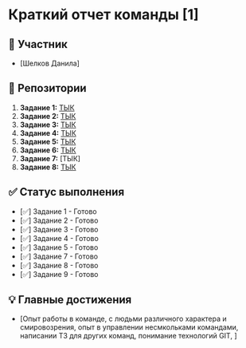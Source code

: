 
# Краткий отчет команды [1]

## 👥 Участник
- [Шелков Данила]


## 📁 Репозитории
1. **Задание 1:** [ТЫК](https://github.com/Dedyretti/Lprojec)
2. **Задание 2:** [ТЫК](https://github.com/Dedyretti/OBJV2)
3. **Задание 3:** [ТЫК](https://github.com/Dedyretti/Task-3)
4. **Задание 4:** [ТЫК](https://github.com/Dedyretti/my-first-project)
5. **Задание 5:** [ТЫК](https://github.com/Dedyretti/task-001)
6. **Задание 6:** [ТЫК](https://github.com/Dedyretti/Task-completion-structure)
7. **Задание 7:** [ТЫК]
8. **Задание 8:** [ТЫК](https://github.com/Dedyretti/final-reports)


## ✅ Статус выполнения
- [✅] Задание 1 - Готово
- [✅] Задание 2 - Готово
- [✅] Задание 3 - Готово
- [✅] Задание 4 - Готово
- [✅] Задание 5 - Готово
- [✅] Задание 7 - Готово
- [✅] Задание 8 - Готово
- [✅] Задание 9 - Готово

## 💡 Главные достижения
- [Опыт работы в команде, с людьми различного характера и смировозрения, опыт в управлении несмкольками командами, написании ТЗ для других команд, понимание технологий GIT, ]
